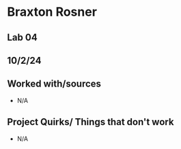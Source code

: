 # Braxton Rosner
## Lab 04
## 10/2/24
## Worked with/sources 
* N/A
## Project Quirks/ Things that don't work
* N/A
